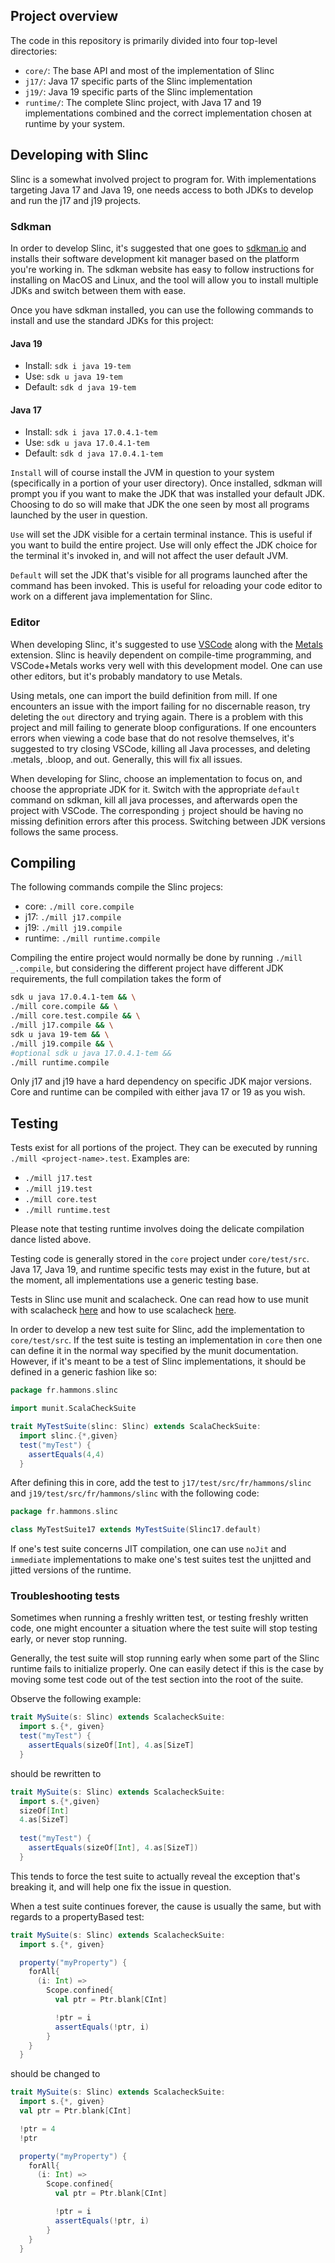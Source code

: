 ## Project overview

The code in this repository is primarily divided into four top-level directories:
* `core/`: The base API and most of the implementation of Slinc
* `j17/`: Java 17 specific parts of the Slinc implementation
* `j19/`: Java 19 specific parts of the Slinc implementation
* `runtime/`: The complete Slinc project, with Java 17 and 19 implementations combined and the correct implementation chosen at runtime by your system.
  
## Developing with Slinc
Slinc is a somewhat involved project to program for. With implementations targeting Java 17 and Java 19, one needs access to both JDKs to develop and run the j17 and j19 projects. 

### Sdkman

In order to develop Slinc, it's suggested that one goes to [sdkman.io](https://sdkman.io/) and installs their software development kit manager based on the platform you're working in. The sdkman website has easy to follow instructions for installing on MacOS and Linux, and the tool will allow you to install multiple JDKs and switch between them with ease.

Once you have sdkman installed, you can use the following commands to install and use the standard JDKs for this project:

#### Java 19
* Install: `sdk i java 19-tem`
* Use: `sdk u java 19-tem`
* Default: `sdk d java 19-tem`
  
#### Java 17
* Install: `sdk i java 17.0.4.1-tem`
* Use: `sdk u java 17.0.4.1-tem`
* Default: `sdk d java 17.0.4.1-tem`

`Install` will of course install the JVM in question to your system (specifically in a portion of your user directory). Once installed, sdkman will prompt you if you want to make the JDK that was installed your default JDK. Choosing to do so will make that JDK the one seen by most all programs launched by the user in question.

`Use` will set the JDK visible for a certain terminal instance. This is useful if you want to build the entire project. Use will only effect the JDK choice for the terminal it's invoked in, and will not affect the user default JVM.

`Default` will set the JDK that's visible for all programs launched after the command has been invoked. This is useful for reloading your code editor to work on a different java implementation for Slinc. 

### Editor
When developing Slinc, it's suggested to use [VSCode](https://code.visualstudio.com/) along with the [Metals](https://marketplace.visualstudio.com/items?itemName=scalameta.metals) extension. Slinc is heavily dependent on compile-time programming, and VSCode+Metals works very well with this development model. One can use other editors, but it's probably mandatory to use Metals. 

Using metals, one can import the build definition from mill. If one encounters an issue with the import failing for no discernable reason, try deleting the `out` directory and trying again. There is a problem with this project and mill failing to generate bloop configurations. If one encounters errors when viewing a code base that do not resolve themselves, it's suggested to try closing VSCode, killing all Java processes, and deleting .metals, .bloop, and out. Generally, this will fix all issues. 

When developing for Slinc, choose an implementation to focus on, and choose the appropriate JDK for it. Switch with the appropriate `default` command on sdkman, kill all java processes, and afterwards open the project with VSCode. The corresponding `j` project should be having no missing definition errors after this process. Switching between JDK versions follows the same process. 

## Compiling 

The following commands compile the Slinc projecs:

* core: `./mill core.compile`
* j17: `./mill j17.compile`
* j19: `./mill j19.compile`
* runtime: `./mill runtime.compile`

Compiling the entire project would normally be done by running `./mill _.compile`, but considering the different project have different JDK requirements, the full compilation takes the form of 

```bash
sdk u java 17.0.4.1-tem && \
./mill core.compile && \
./mill core.test.compile && \
./mill j17.compile && \
sdk u java 19-tem && \
./mill j19.compile && \
#optional sdk u java 17.0.4.1-tem &&
./mill runtime.compile
```

Only j17 and j19 have a hard dependency on specific JDK major versions. Core and runtime can be compiled with either java 17 or 19 as you wish.


## Testing
Tests exist for all portions of the project. They can be executed by running `./mill <project-name>.test`. Examples are:

* `./mill j17.test`
* `./mill j19.test`
* `./mill core.test`
* `./mill runtime.test`

Please note that testing runtime involves doing the delicate compilation dance listed above.

Testing code is generally stored in the `core` project under `core/test/src`. Java 17, Java 19, and runtime specific tests may exist in the future, but at the moment, all implementations use a generic testing base.

Tests in Slinc use munit and scalacheck. One can read how to use munit with scalacheck [here](https://scalameta.org/munit/docs/integrations/scalacheck.html) and how to use scalacheck [here](https://github.com/typelevel/scalacheck/blob/main/doc/UserGuide.md).


In order to develop a new test suite for Slinc, add the implementation to `core/test/src`. If the test suite is testing an implementation in `core` then one can define it in the normal way specified by the munit documentation. However, if it's meant to be a test of Slinc implementations, it should be defined in a generic fashion like so: 

```scala
package fr.hammons.slinc

import munit.ScalaCheckSuite

trait MyTestSuite(slinc: Slinc) extends ScalaCheckSuite:
  import slinc.{*,given}
  test("myTest") { 
    assertEquals(4,4)
  }
```

After defining this in core, add the test to `j17/test/src/fr/hammons/slinc` and `j19/test/src/fr/hammons/slinc` with the following code:

```scala
package fr.hammons.slinc

class MyTestSuite17 extends MyTestSuite(Slinc17.default)
```

If one's test suite concerns JIT compilation, one can use `noJit` and `immediate` implementations to make one's test suites test the unjitted and jitted versions of the runtime.

### Troubleshooting tests

Sometimes when running a freshly written test, or testing freshly written code, one might encounter a situation where the test suite will stop testing early, or never stop running. 

Generally, the test suite will stop running early when some part of the Slinc runtime fails to initialize properly. One can easily detect if this is the case by moving some test code out of the test section into the root of the suite. 

Observe the following example:

```scala
trait MySuite(s: Slinc) extends ScalacheckSuite:
  import s.{*, given}
  test("myTest") {
    assertEquals(sizeOf[Int], 4.as[SizeT]
  }
```

should be rewritten to

```scala
trait MySuite(s: Slinc) extends ScalacheckSuite:
  import s.{*,given}
  sizeOf[Int]
  4.as[SizeT]
  
  test("myTest") {
    assertEquals(sizeOf[Int], 4.as[SizeT])
  }
```

This tends to force the test suite to actually reveal the exception that's breaking it, and will help one fix the issue in question.

When a test suite continues forever, the cause is usually the same, but with regards to a propertyBased test:

```scala
trait MySuite(s: Slinc) extends ScalacheckSuite:
  import s.{*, given}

  property("myProperty") {
    forAll{
      (i: Int) => 
        Scope.confined{
          val ptr = Ptr.blank[CInt]

          !ptr = i 
          assertEquals(!ptr, i)
        }
    }
  }
```

should be changed to 

```scala
trait MySuite(s: Slinc) extends ScalacheckSuite:
  import s.{*, given}
  val ptr = Ptr.blank[CInt]

  !ptr = 4
  !ptr

  property("myProperty") {
    forAll{
      (i: Int) => 
        Scope.confined{
          val ptr = Ptr.blank[CInt]

          !ptr = i 
          assertEquals(!ptr, i)
        }
    }
  }
```